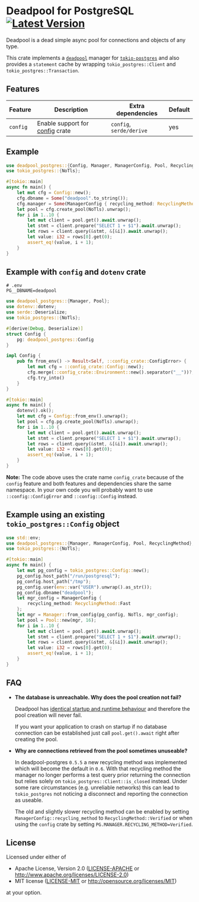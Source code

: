 # Deadpool for PostgreSQL [![Latest Version](https://img.shields.io/crates/v/deadpool-postgres.svg)](https://crates.io/crates/deadpool-postgres)

Deadpool is a dead simple async pool for connections and objects
of any type.

This crate implements a [`deadpool`](https://crates.io/crates/deadpool)
manager for [`tokio-postgres`](https://crates.io/crates/tokio-postgres)
and also provides a `statement` cache by wrapping `tokio_postgres::Client`
and `tokio_postgres::Transaction`.

## Features

| Feature | Description | Extra dependencies | Default |
| ------- | ----------- | ------------------ | ------- |
| `config` | Enable support for [config](https://crates.io/crates/config) crate | `config`, `serde/derive` | yes |

## Example

```rust
use deadpool_postgres::{Config, Manager, ManagerConfig, Pool, RecyclingMethod };
use tokio_postgres::{NoTls};

#[tokio::main]
async fn main() {
    let mut cfg = Config::new();
    cfg.dbname = Some("deadpool".to_string());
    cfg.manager = Some(ManagerConfig { recycling_method: RecyclingMethod::Fast });
    let pool = cfg.create_pool(NoTls).unwrap();
    for i in 1..10 {
        let mut client = pool.get().await.unwrap();
        let stmt = client.prepare("SELECT 1 + $1").await.unwrap();
        let rows = client.query(&stmt, &[&i]).await.unwrap();
        let value: i32 = rows[0].get(0);
        assert_eq!(value, i + 1);
    }
}
```

## Example with `config` and `dotenv` crate

```env
# .env
PG__DBNAME=deadpool
```

```rust
use deadpool_postgres::{Manager, Pool};
use dotenv::dotenv;
use serde::Deserialize;
use tokio_postgres::{NoTls};

#[derive(Debug, Deserialize)]
struct Config {
    pg: deadpool_postgres::Config
}

impl Config {
    pub fn from_env() -> Result<Self, ::config_crate::ConfigError> {
        let mut cfg = ::config_crate::Config::new();
        cfg.merge(::config_crate::Environment::new().separator("__"))?;
        cfg.try_into()
    }
}

#[tokio::main]
async fn main() {
    dotenv().ok();
    let mut cfg = Config::from_env().unwrap();
    let pool = cfg.pg.create_pool(NoTls).unwrap();
    for i in 1..10 {
        let mut client = pool.get().await.unwrap();
        let stmt = client.prepare("SELECT 1 + $1").await.unwrap();
        let rows = client.query(&stmt, &[&i]).await.unwrap();
        let value: i32 = rows[0].get(0);
        assert_eq!(value, i + 1);
    }
}
```

**Note:** The code above uses the crate name `config_crate` because of the
`config` feature and both features and dependencies share the same namespace.
In your own code you will probably want to use `::config::ConfigError` and
`::config::Config` instead.

## Example using an existing `tokio_postgres::Config` object

```rust
use std::env;
use deadpool_postgres::{Manager, ManagerConfig, Pool, RecyclingMethod};
use tokio_postgres::{NoTls};

#[tokio::main]
async fn main() {
    let mut pg_config = tokio_postgres::Config::new();
    pg_config.host_path("/run/postgresql");
    pg_config.host_path("/tmp");
    pg_config.user(env::var("USER").unwrap().as_str());
    pg_config.dbname("deadpool");
    let mgr_config = ManagerConfig {
        recycling_method: RecyclingMethod::Fast
    };
    let mgr = Manager::from_config(pg_config, NoTls, mgr_config);
    let pool = Pool::new(mgr, 16);
    for i in 1..10 {
        let mut client = pool.get().await.unwrap();
        let stmt = client.prepare("SELECT 1 + $1").await.unwrap();
        let rows = client.query(&stmt, &[&i]).await.unwrap();
        let value: i32 = rows[0].get(0);
        assert_eq!(value, i + 1);
    }
}
```

## FAQ

- **The database is unreachable. Why does the pool creation not fail?**

  Deadpool has [identical startup and runtime behaviour](https://crates.io/crates/deadpool/#reasons-for-yet-another-connection-pool)
  and therefore the pool creation will never fail.

  If you want your application to crash on startup if no database
  connection can be established just call `pool.get().await` right after
  creating the pool.

- **Why are connections retrieved from the pool sometimes unuseable?**

  In deadpool-postgres `0.5.5` a new recycling method was implemented which
  will become the default in `0.6`. With that recycling method the manager no
  longer performs a test query prior returning the connection but relies
  solely on `tokio_postgres::Client::is_closed` instead. Under some rare
  circumstances (e.g. unreliable networks) this can lead to `tokio_postgres`
  not noticing a disconnect and reporting the connection as useable.

  The old and slightly slower recycling method can be enabled by setting
  `ManagerConfig::recycling_method` to `RecyclingMethod::Verified` or when
  using the `config` crate by setting `PG.MANAGER.RECYCLING_METHOD=Verified`.

## License

Licensed under either of

- Apache License, Version 2.0 ([LICENSE-APACHE](LICENSE-APACHE) or <http://www.apache.org/licenses/LICENSE-2.0>)
- MIT license ([LICENSE-MIT](LICENSE-MIT) or <http://opensource.org/licenses/MIT>)

at your option.
